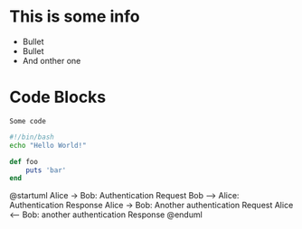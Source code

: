 # This is some info

* Bullet
* Bullet
* And onther one

# Code Blocks
`Some code`

~~~bash
#!/bin/bash
echo "Hello World!"
~~~

```ruby
def foo
    puts 'bar'
end
```

@startuml
Alice -> Bob: Authentication Request
Bob --> Alice: Authentication Response
Alice -> Bob: Another authentication Request
Alice <-- Bob: another authentication Response
@enduml